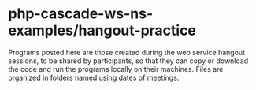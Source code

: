 # php-cascade-ws-ns-examples/hangout-practice
Programs posted here are those created during the web service hangout sessions, to be shared by participants, so that they can copy or download the code and run the programs locally on their machines. Files are organized in folders named using dates of meetings.